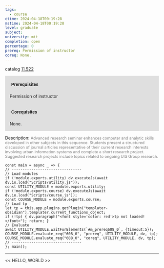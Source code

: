```yaml
---
tags:
  - course
ctime: 2024-04-18T00:19:28
mstime: 2024-04-18T00:19:28
level: graduate
subject: 
university: mit
completion: open
percentage: 0
prereq: Permission of instructor
coreq: None.
---
```


catalog [11.522](http://student.mit.edu/catalog/m11c.html#11.522)

<span style="display: block; padding: 15px; background-color: rgb(100, 100, 100, 0.2);"><font id="m_prereq608_0" style="display: block; font-family: Arial, sans-serif; font-weight: bold; padding: 5px">Prerequisites</font><br><span id="prereq608_0">Permission of instructor</span></span>
<span style="display: block; padding: 15px; background-color: rgb(100, 100, 100, 0.2);"><font id="m_coreq608_0" style="display: block; font-family: Arial, sans-serif; font-weight: bold; padding: 5px">Corequisites</font><br><span id="coreq608_0">None.</span></span>

<font style="">Description:</font>
<font style="color: grey; font-size: 0.8rem;">Advanced research seminar enhances computer and analytic skills developed in other subjects in this sequence. Students present a structured discussion of journal articles representative of their current research interests involving urban information systems and complete a short research project. Suggested research projects include topics related to ongoing UIS Group research.</font>

```dataviewjs
const main = async _ => {
// --------------------------------
// Load modules
if (!module.exports.utility) dv.executeJs(await dv.io.load("Scripts/utility.js"));
const UTILITY_MODULE = module.exports.utility;
if (!module.exports.course) dv.executeJs(await dv.io.load("Scripts/course.js"));
const COURSE_MODULE = module.exports.course;
// Load tp
let tp = this.app.plugins.getPlugin("templater-obsidian").templater.current_functions_object;
if (!tp) { dv.paragraph("<font style='color: red'>tp not loaded!</font>"); return; }
// Evaluate
await UTILITY_MODULE.waitForElements(`#m_prereq608_0`, {timeout:5});
COURSE_MODULE.evaluate_req("608_0", "prereq", UTILITY_MODULE, dv, tp);
COURSE_MODULE.evaluate_req("608_0", "coreq", UTILITY_MODULE, dv, tp);
// --------------------------------
}; main();
```

---

<< HELLO, WORLD >>
